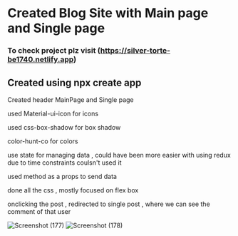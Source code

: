 # Created Blog Site with Main page and Single page

### To check project plz visit (https://silver-torte-be1740.netlify.app)

## Created using npx create app 

Created header MainPage and Single page

used Material-ui-icon for icons

used css-box-shadow for box shadow

color-hunt-co for colors

use state for managing data , could have been more easier with using redux due to time constraints coulsn't used it 

used method as a props to send data 

done all the css , mostly focused on flex box

onclicking the post , redirected to single post , where we can see the comment of that user 

![Screenshot (177)](https://user-images.githubusercontent.com/87216405/179359984-ed980a5b-5322-4905-9560-2b3588b84f17.png)
![Screenshot (178)](https://user-images.githubusercontent.com/87216405/179359985-bfa28693-89e7-46eb-a99f-2fd84cc2df1c.png)




